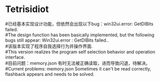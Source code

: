 # Tetrisidiot  
#已经基本实现设计功能，但依然会出现以下bug：win32ui.error: GetDIBits failed.  
#The design function has been basically implemented, but the following bugs still appear: Win32ui.error : GetDIBits failed..  
#该版本实现了程序自我选择行为并操作界面.  
#This version realizes the program self selection behavior and operation interface.  
#目前问题：memory.json 有时无法被正确读取，进而导致闪退，待解决。  
#Current problems: memory.json Sometimes it can't be read correctly, flashback appears and needs to be solved.  
